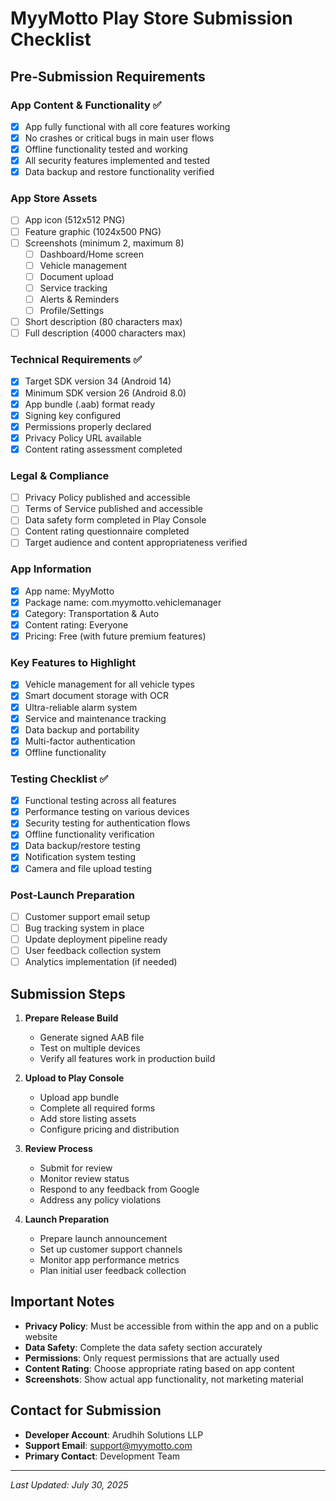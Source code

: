 # MyyMotto Play Store Submission Checklist

## Pre-Submission Requirements

### App Content & Functionality ✅
- [x] App fully functional with all core features working
- [x] No crashes or critical bugs in main user flows
- [x] Offline functionality tested and working
- [x] All security features implemented and tested
- [x] Data backup and restore functionality verified

### App Store Assets
- [ ] App icon (512x512 PNG)
- [ ] Feature graphic (1024x500 PNG)
- [ ] Screenshots (minimum 2, maximum 8)
  - [ ] Dashboard/Home screen
  - [ ] Vehicle management
  - [ ] Document upload
  - [ ] Service tracking
  - [ ] Alerts & Reminders
  - [ ] Profile/Settings
- [ ] Short description (80 characters max)
- [ ] Full description (4000 characters max)

### Technical Requirements ✅
- [x] Target SDK version 34 (Android 14)
- [x] Minimum SDK version 26 (Android 8.0)
- [x] App bundle (.aab) format ready
- [x] Signing key configured
- [x] Permissions properly declared
- [x] Privacy Policy URL available
- [x] Content rating assessment completed

### Legal & Compliance
- [ ] Privacy Policy published and accessible
- [ ] Terms of Service published and accessible
- [ ] Data safety form completed in Play Console
- [ ] Content rating questionnaire completed
- [ ] Target audience and content appropriateness verified

### App Information
- [x] App name: MyyMotto
- [x] Package name: com.myymotto.vehiclemanager
- [x] Category: Transportation & Auto
- [x] Content rating: Everyone
- [x] Pricing: Free (with future premium features)

### Key Features to Highlight
- [x] Vehicle management for all vehicle types
- [x] Smart document storage with OCR
- [x] Ultra-reliable alarm system
- [x] Service and maintenance tracking
- [x] Data backup and portability
- [x] Multi-factor authentication
- [x] Offline functionality

### Testing Checklist ✅
- [x] Functional testing across all features
- [x] Performance testing on various devices
- [x] Security testing for authentication flows
- [x] Offline functionality verification
- [x] Data backup/restore testing
- [x] Notification system testing
- [x] Camera and file upload testing

### Post-Launch Preparation
- [ ] Customer support email setup
- [ ] Bug tracking system in place
- [ ] Update deployment pipeline ready
- [ ] User feedback collection system
- [ ] Analytics implementation (if needed)

## Submission Steps

1. **Prepare Release Build**
   - Generate signed AAB file
   - Test on multiple devices
   - Verify all features work in production build

2. **Upload to Play Console**
   - Upload app bundle
   - Complete all required forms
   - Add store listing assets
   - Configure pricing and distribution

3. **Review Process**
   - Submit for review
   - Monitor review status
   - Respond to any feedback from Google
   - Address any policy violations

4. **Launch Preparation**
   - Prepare launch announcement
   - Set up customer support channels
   - Monitor app performance metrics
   - Plan initial user feedback collection

## Important Notes

- **Privacy Policy**: Must be accessible from within the app and on a public website
- **Data Safety**: Complete the data safety section accurately
- **Permissions**: Only request permissions that are actually used
- **Content Rating**: Choose appropriate rating based on app content
- **Screenshots**: Show actual app functionality, not marketing material

## Contact for Submission
- **Developer Account**: Arudhih Solutions LLP
- **Support Email**: support@myymotto.com
- **Primary Contact**: Development Team

---

*Last Updated: July 30, 2025*